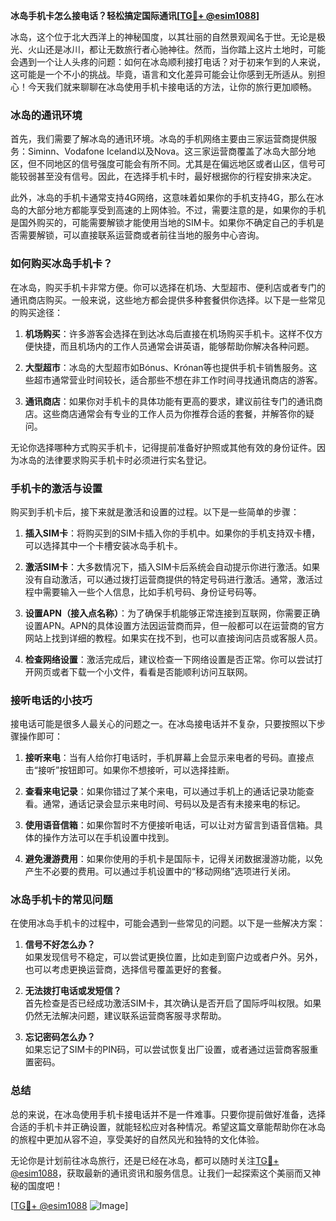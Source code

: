 **冰岛手机卡怎么接电话？轻松搞定国际通讯[[TG💪+ @esim1088](https://t.me/s/esim1088)]**

冰岛，这个位于北大西洋上的神秘国度，以其壮丽的自然景观闻名于世。无论是极光、火山还是冰川，都让无数旅行者心驰神往。然而，当你踏上这片土地时，可能会遇到一个让人头疼的问题：如何在冰岛顺利接打电话？对于初来乍到的人来说，这可能是一个不小的挑战。毕竟，语言和文化差异可能会让你感到无所适从。别担心！今天我们就来聊聊在冰岛使用手机卡接电话的方法，让你的旅行更加顺畅。

### 冰岛的通讯环境

首先，我们需要了解冰岛的通讯环境。冰岛的手机网络主要由三家运营商提供服务：Siminn、Vodafone Iceland以及Nova。这三家运营商覆盖了冰岛大部分地区，但不同地区的信号强度可能会有所不同。尤其是在偏远地区或者山区，信号可能较弱甚至没有信号。因此，在选择手机卡时，最好根据你的行程安排来决定。

此外，冰岛的手机卡通常支持4G网络，这意味着如果你的手机支持4G，那么在冰岛的大部分地方都能享受到高速的上网体验。不过，需要注意的是，如果你的手机是国外购买的，可能需要解锁才能使用当地的SIM卡。如果你不确定自己的手机是否需要解锁，可以直接联系运营商或者前往当地的服务中心咨询。

### 如何购买冰岛手机卡？

在冰岛，购买手机卡非常方便。你可以选择在机场、大型超市、便利店或者专门的通讯商店购买。一般来说，这些地方都会提供多种套餐供你选择。以下是一些常见的购买途径：

1. **机场购买**：许多游客会选择在到达冰岛后直接在机场购买手机卡。这样不仅方便快捷，而且机场内的工作人员通常会讲英语，能够帮助你解决各种问题。
   
2. **大型超市**：冰岛的大型超市如Bónus、Krónan等也提供手机卡销售服务。这些超市通常营业时间较长，适合那些不想在非工作时间寻找通讯商店的游客。

3. **通讯商店**：如果你对手机卡的具体功能有更高的要求，建议前往专门的通讯商店。这些商店通常会有专业的工作人员为你推荐合适的套餐，并解答你的疑问。

无论你选择哪种方式购买手机卡，记得提前准备好护照或其他有效的身份证件。因为冰岛的法律要求购买手机卡时必须进行实名登记。

### 手机卡的激活与设置

购买到手机卡后，接下来就是激活和设置的过程。以下是一些简单的步骤：

1. **插入SIM卡**：将购买到的SIM卡插入你的手机中。如果你的手机支持双卡槽，可以选择其中一个卡槽安装冰岛手机卡。

2. **激活SIM卡**：大多数情况下，插入SIM卡后系统会自动提示你进行激活。如果没有自动激活，可以通过拨打运营商提供的特定号码进行激活。通常，激活过程中需要输入一些个人信息，比如手机号码、身份证号码等。

3. **设置APN（接入点名称）**：为了确保手机能够正常连接到互联网，你需要正确设置APN。APN的具体设置方法因运营商而异，但一般都可以在运营商的官方网站上找到详细的教程。如果实在找不到，也可以直接询问店员或客服人员。

4. **检查网络设置**：激活完成后，建议检查一下网络设置是否正常。你可以尝试打开网页或者下载一个小文件，看看是否能顺利访问互联网。

### 接听电话的小技巧

接电话可能是很多人最关心的问题之一。在冰岛接电话并不复杂，只要按照以下步骤操作即可：

1. **接听来电**：当有人给你打电话时，手机屏幕上会显示来电者的号码。直接点击“接听”按钮即可。如果你不想接听，可以选择挂断。

2. **查看来电记录**：如果你错过了某个来电，可以通过手机上的通话记录功能查看。通常，通话记录会显示来电时间、号码以及是否有未接来电的标记。

3. **使用语音信箱**：如果你暂时不方便接听电话，可以让对方留言到语音信箱。具体的操作方法可以在手机设置中找到。

4. **避免漫游费用**：如果你使用的手机卡是国际卡，记得关闭数据漫游功能，以免产生不必要的费用。可以通过手机设置中的“移动网络”选项进行关闭。

### 冰岛手机卡的常见问题

在使用冰岛手机卡的过程中，可能会遇到一些常见的问题。以下是一些解决方案：

1. **信号不好怎么办？**  
   如果发现信号不稳定，可以尝试更换位置，比如走到窗户边或者户外。另外，也可以考虑更换运营商，选择信号覆盖更好的套餐。

2. **无法拨打电话或发短信？**  
   首先检查是否已经成功激活SIM卡，其次确认是否开启了国际呼叫权限。如果仍然无法解决问题，建议联系运营商客服寻求帮助。

3. **忘记密码怎么办？**  
   如果忘记了SIM卡的PIN码，可以尝试恢复出厂设置，或者通过运营商客服重置密码。

### 总结

总的来说，在冰岛使用手机卡接电话并不是一件难事。只要你提前做好准备，选择合适的手机卡并正确设置，就能轻松应对各种情况。希望这篇文章能帮助你在冰岛的旅程中更加从容不迫，享受美好的自然风光和独特的文化体验。

无论你是计划前往冰岛旅行，还是已经在冰岛，都可以随时关注[TG💪+ @esim1088](https://t.me/s/esim1088)，获取最新的通讯资讯和服务信息。让我们一起探索这个美丽而又神秘的国度吧！

[[TG💪+ @esim1088](https://t.me/s/esim1088) ![Image](https://i.postimg.cc/4NQfJmqS/Snipaste-2025-05-13-00-14-12.png)]